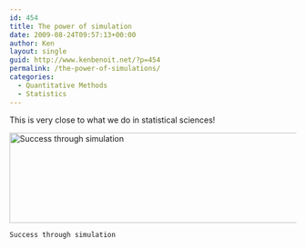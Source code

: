 ```yaml
---
id: 454
title: The power of simulation
date: 2009-08-24T09:57:13+00:00
author: Ken
layout: single
guid: http://www.kenbenoit.net/?p=454
permalink: /the-power-of-simulations/
categories:
  - Quantitative Methods
  - Statistics
---
```

This is very close to what we do in statistical sciences!


  <img class="size-full wp-image-455   " title="64750.strip" src="http://www.kenbenoit.net/wp-content/uploads/2009/08/64750.strip.jpg" alt="Success through simulation" width="512" height="159" srcset="http://www.kenbenoit.net/wp-content/uploads/2009/08/64750.strip.jpg 640w, http://www.kenbenoit.net/wp-content/uploads/2009/08/64750.strip-300x93.jpg 300w" sizes="(max-width: 512px) 100vw, 512px" />
  
  
    Success through simulation
  


